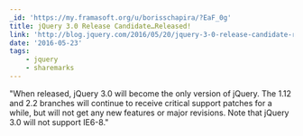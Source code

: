 ```yaml
---
_id: 'https://my.framasoft.org/u/borisschapira/?EaF_0g'
title: jQuery 3.0 Release Candidate…Released!
link: 'http://blog.jquery.com/2016/05/20/jquery-3-0-release-candidate-released/'
date: '2016-05-23'
tags:
    - jquery
    - sharemarks
---
```


<div class="markdown"><p>&quot;When released, jQuery 3.0 will become the only version of jQuery. The 1.12 and 2.2 branches will continue to receive critical support patches for a while, but will not get any new features or major revisions. Note that jQuery 3.0 will not support IE6-8.&quot;
</p></div>
